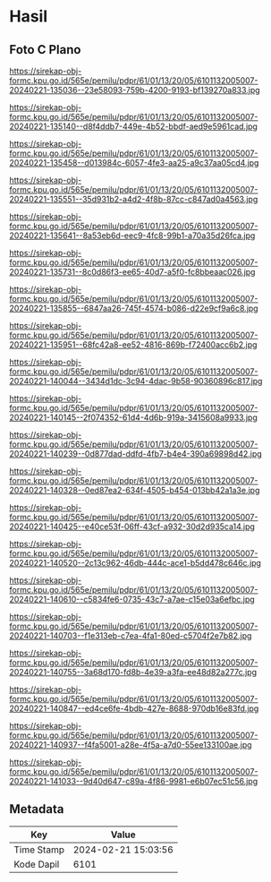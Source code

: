 # Hasil

## Foto C Plano

https://sirekap-obj-formc.kpu.go.id/565e/pemilu/pdpr/61/01/13/20/05/6101132005007-20240221-135036--23e58093-759b-4200-9193-bf139270a833.jpg

https://sirekap-obj-formc.kpu.go.id/565e/pemilu/pdpr/61/01/13/20/05/6101132005007-20240221-135140--d8f4ddb7-449e-4b52-bbdf-aed9e5961cad.jpg

https://sirekap-obj-formc.kpu.go.id/565e/pemilu/pdpr/61/01/13/20/05/6101132005007-20240221-135458--d013984c-6057-4fe3-aa25-a9c37aa05cd4.jpg

https://sirekap-obj-formc.kpu.go.id/565e/pemilu/pdpr/61/01/13/20/05/6101132005007-20240221-135551--35d931b2-a4d2-4f8b-87cc-c847ad0a4563.jpg

https://sirekap-obj-formc.kpu.go.id/565e/pemilu/pdpr/61/01/13/20/05/6101132005007-20240221-135641--8a53eb6d-eec9-4fc8-99b1-a70a35d26fca.jpg

https://sirekap-obj-formc.kpu.go.id/565e/pemilu/pdpr/61/01/13/20/05/6101132005007-20240221-135731--8c0d86f3-ee65-40d7-a5f0-fc8bbeaac026.jpg

https://sirekap-obj-formc.kpu.go.id/565e/pemilu/pdpr/61/01/13/20/05/6101132005007-20240221-135855--6847aa26-745f-4574-b086-d22e9cf9a6c8.jpg

https://sirekap-obj-formc.kpu.go.id/565e/pemilu/pdpr/61/01/13/20/05/6101132005007-20240221-135951--68fc42a8-ee52-4816-869b-f72400acc6b2.jpg

https://sirekap-obj-formc.kpu.go.id/565e/pemilu/pdpr/61/01/13/20/05/6101132005007-20240221-140044--3434d1dc-3c94-4dac-9b58-90360896c817.jpg

https://sirekap-obj-formc.kpu.go.id/565e/pemilu/pdpr/61/01/13/20/05/6101132005007-20240221-140145--2f074352-61d4-4d6b-919a-3415608a9933.jpg

https://sirekap-obj-formc.kpu.go.id/565e/pemilu/pdpr/61/01/13/20/05/6101132005007-20240221-140239--0d877dad-ddfd-4fb7-b4e4-390a69898d42.jpg

https://sirekap-obj-formc.kpu.go.id/565e/pemilu/pdpr/61/01/13/20/05/6101132005007-20240221-140328--0ed87ea2-634f-4505-b454-013bb42a1a3e.jpg

https://sirekap-obj-formc.kpu.go.id/565e/pemilu/pdpr/61/01/13/20/05/6101132005007-20240221-140425--e40ce53f-06ff-43cf-a932-30d2d935ca14.jpg

https://sirekap-obj-formc.kpu.go.id/565e/pemilu/pdpr/61/01/13/20/05/6101132005007-20240221-140520--2c13c962-46db-444c-ace1-b5dd478c646c.jpg

https://sirekap-obj-formc.kpu.go.id/565e/pemilu/pdpr/61/01/13/20/05/6101132005007-20240221-140610--c5834fe6-0735-43c7-a7ae-c15e03a6efbc.jpg

https://sirekap-obj-formc.kpu.go.id/565e/pemilu/pdpr/61/01/13/20/05/6101132005007-20240221-140703--f1e313eb-c7ea-4fa1-80ed-c5704f2e7b82.jpg

https://sirekap-obj-formc.kpu.go.id/565e/pemilu/pdpr/61/01/13/20/05/6101132005007-20240221-140755--3a68d170-fd8b-4e39-a3fa-ee48d82a277c.jpg

https://sirekap-obj-formc.kpu.go.id/565e/pemilu/pdpr/61/01/13/20/05/6101132005007-20240221-140847--ed4ce6fe-4bdb-427e-8688-970db16e83fd.jpg

https://sirekap-obj-formc.kpu.go.id/565e/pemilu/pdpr/61/01/13/20/05/6101132005007-20240221-140937--f4fa5001-a28e-4f5a-a7d0-55ee133100ae.jpg

https://sirekap-obj-formc.kpu.go.id/565e/pemilu/pdpr/61/01/13/20/05/6101132005007-20240221-141033--9d40d647-c89a-4f86-9981-e6b07ec51c56.jpg


## Metadata

| Key        | Value               |
| ---------- | ------------------- |
| Time Stamp | 2024-02-21 15:03:56 |
| Kode Dapil | 6101                |



